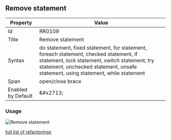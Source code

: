 ## Remove statement

| Property | Value |
| -------- | ----- |
| Id | RR0109 |
| Title | Remove statement |
| Syntax | do statement, fixed statement, for statement, foreach statement, checked statement, if statement, lock statement, switch statement, try statement, unchecked statement, unsafe statement, using statement, while statement |
| Span | open/close brace |
| Enabled by Default | &\#x2713; |

### Usage

![Remove statement](../../images/refactorings/RemoveStatement.png)

[full list of refactorings](Refactorings.md)